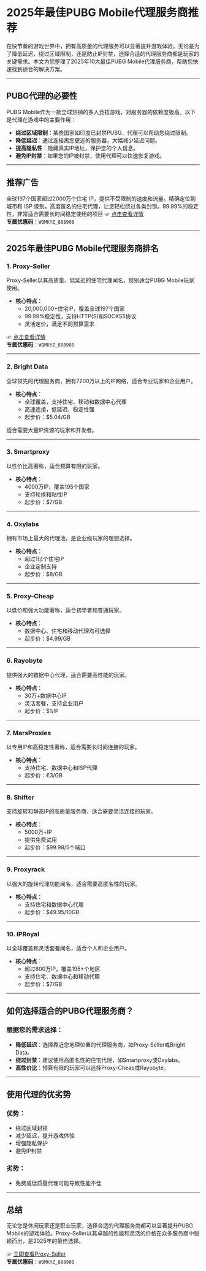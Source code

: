 # 2025年最佳PUBG Mobile代理服务商推荐

在快节奏的游戏世界中，拥有高质量的代理服务可以显著提升游戏体验。无论是为了降低延迟、绕过区域限制，还是防止IP封禁，选择合适的代理服务商都是玩家的关键需求。本文为您整理了2025年10大最佳PUBG Mobile代理服务商，帮助您快速找到适合的解决方案。

---

## **PUBG代理的必要性**

PUBG Mobile作为一款全球热销的多人竞技游戏，对服务器的依赖度极高。以下是代理在游戏中的主要作用：
- **绕过区域限制**：某些国家如印度已封禁PUBG，代理可以帮助您绕过限制。
- **降低延迟**：通过连接离您更近的服务器，大幅减少延迟问题。
- **提高隐私性**：隐藏真实IP地址，保护您的个人信息。
- **避免IP封禁**：如果您的IP被封禁，使用代理可以快速恢复游戏。

---

## **推荐广告**
全球197个国家超过2000万个住宅 IP，提供不受限制的速度和流量。精确定位到城市和 ISP 级别，高度匿名的住宅代理，让您轻松绕过各类封锁。99.99%的稳定性，非常适合需要长时间稳定使用的项目 ☞ [点击查看详情](https://bit.ly/proxy-seller-coupon)  
**专属优惠码**：`WQMKYZ_888908`

---

## **2025年最佳PUBG Mobile代理服务商排名**

### **1. Proxy-Seller**
Proxy-Seller以其高质量、低延迟的住宅代理闻名，特别适合PUBG Mobile玩家使用。

- **核心特点**：
  - 20,000,000+住宅IP，覆盖全球197个国家
  - 99.99%稳定性，支持HTTP(S)和SOCKS5协议
  - 灵活定价，满足不同预算需求

☞ [点击查看详情](https://bit.ly/proxy-seller-coupon)  
**专属优惠码**：`WQMKYZ_888908`

---

### **2. Bright Data**
全球领先的代理服务商，拥有7200万以上的IP网络，适合专业玩家和企业用户。

- **核心特点**：
  - 全球覆盖，支持住宅、移动和数据中心代理
  - 高速连接，低延迟，稳定性强
  - 起步价：$5.04/GB

适合需要大量IP资源的玩家和开发者。

---

### **3. Smartproxy**
以性价比高著称，适合预算有限的玩家。

- **核心特点**：
  - 4000万IP，覆盖195个国家
  - 支持轮换和粘性IP
  - 起步价：$7/GB

---

### **4. Oxylabs**
拥有市场上最大的代理池，是企业级玩家的理想选择。

- **核心特点**：
  - 超过1亿个住宅IP
  - 企业定制支持
  - 起步价：$8/GB

---

### **5. Proxy-Cheap**
以低价和强大功能著称，适合初学者和普通玩家。

- **核心特点**：
  - 数据中心、住宅和移动代理均可选择
  - 起步价：$4.99/GB

---

### **6. Rayobyte**
提供强大的数据中心代理，适合需要高性能的玩家。

- **核心特点**：
  - 30万+数据中心IP
  - 灵活套餐，支持企业用户
  - 起步价：$1/IP

---

### **7. MarsProxies**
以专用IP和高稳定性著称，适合需要长时间连接的玩家。

- **核心特点**：
  - 支持住宅、数据中心和ISP代理
  - 起步价：€3/GB

---

### **8. Shifter**
支持旋转和静态IP的高质量服务商，适合需要灵活连接的玩家。

- **核心特点**：
  - 5000万+IP
  - 提供免费试用
  - 起步价：$99.98/5个端口

---

### **9. Proxyrack**
以强大的旋转代理功能闻名，适合需要高匿名性的玩家。

- **核心特点**：
  - 支持住宅和数据中心代理
  - 起步价：$49.95/10GB

---

### **10. IPRoyal**
以全球覆盖和灵活套餐闻名，适合个人和企业用户。

- **核心特点**：
  - 超过800万IP，覆盖195+个地区
  - 支持住宅、数据中心和移动代理
  - 起步价：$7/GB

---

## **如何选择适合的PUBG代理服务商？**

### 根据您的需求选择：
- **降低延迟**：选择靠近您地理位置的代理服务商，如Proxy-Seller或Bright Data。
- **绕过封禁**：建议使用高匿名性的住宅代理，如Smartproxy或Oxylabs。
- **高性价比**：预算有限的玩家可以选择Proxy-Cheap或Rayobyte。

---

## **使用代理的优劣势**

### 优势：
- 绕过区域封锁
- 减少延迟，提升游戏体验
- 增强隐私保护
- 避免IP封禁

### 劣势：
- 免费或低质量代理可能导致性能不佳

---

## **总结**

无论您是休闲玩家还是职业玩家，选择合适的代理服务商都可以显著提升PUBG Mobile的游戏体验。Proxy-Seller以其卓越的性能和灵活的价格在众多服务商中脱颖而出，是2025年的最佳选择。

☞ [立即查看Proxy-Seller](https://bit.ly/proxy-seller-coupon)  
**专属优惠码**：`WQMKYZ_888908`

